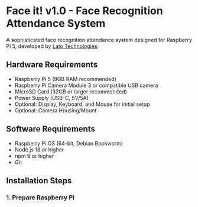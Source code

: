 # Face it! v1.0 - Face Recognition Attendance System
A sophisticated face recognition attendance system designed for Raspberry Pi 5, developed by [Lato Technologies](https://www.getlato.com).
## Hardware Requirements
- Raspberry Pi 5 (8GB RAM recommended)
- Raspberry Pi Camera Module 3 or compatible USB camera
- MicroSD Card (32GB or larger recommended)
- Power Supply (USB-C, 5V/5A)
- Optional: Display, Keyboard, and Mouse for initial setup
- Optional: Camera Housing/Mount
## Software Requirements
- Raspberry Pi OS (64-bit, Debian Bookworm)
- Node.js 18 or higher
- npm 9 or higher
- Git
## Installation Steps
### 1. Prepare Raspberry Pi